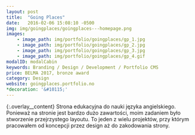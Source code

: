 ```yaml
---
layout: post
title:  "Going Places"
date:   2016-02-06 15:08:10 -0500
img: img/goingplaces/goingplaces---homepage.png
images: 
    - image_path: img/portfolio/goingplaces/gp_1.jpg
    - image_path: img/portfolio/goingplaces/gp_2.jpg
    - image_path: img/portfolio/goingplaces/gp_3.jpg
    - image_path: img/portfolio/goingplaces/gp_4.gif
modalID: modalCabin
keywords: Branding / Design / Development / Portfolio CMS
price: BELMA 2017, bronze award
category: Design
website: goingplaces.portfolio.no
*decoration: '&#10115;'
---
```

{:.overlay__content}
Strona edukacyjna do nauki języka angielskiego. Ponieważ na stronie jest bardzo dużo zawartości, moim zadaniem było stworzenie przejrzystego layoutu. To jeden z wielu projektów, przy którym pracowałem od koncepcji przez design aż do zakodowania strony.